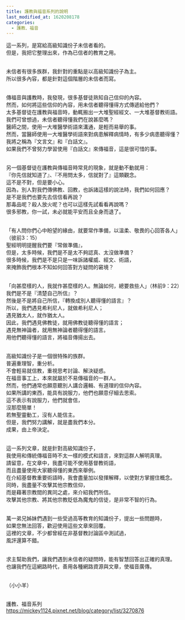 ```yaml
---
title: 護教與福音系列的說明
last_modified_at: 1620208178
categories:
  - 護教、福音
---
```


<p>這一系列，是寫給高級知識份子未信者看的。<br>
但是，我把它整理出來，作為已信者的教育之用。</p>

<p><br>
未信者有很多族群，我針對的重點是以高級知識份子為主。<br>
所以很多內容，都是針對這個階層的未信者而寫。</p>

<p><br>
傳福音與護教時，我發現，很多基督徒熟知自己信仰的內容。<br>
然而，如何將這些信仰的內容，用未信者聽得懂得方式傳遞給他們？<br>
太多基督徒在護教與福音時，動輒搬出一大堆聖經經文、一大堆基督教術語。<br>
我們可曾想過，未信者聽得懂我們在說甚麼嗎？<br>
醫師之間，使用一大堆醫學術語來溝通，是輕而易舉的事。<br>
然而，當醫師使用一大堆醫學術語來對病患解釋病情時，有多少病患聽得懂？<br>
我將之稱為『文言文』和『白話文』。<br>
如果我們不曾努力學習使用『白話文』來傳福音，這是很可惜的事。</p>

<p><br>
另一個基督徒在護教與傳福音時常見的現象，就是動不動就用：<br>
『你先信就知道了』、『不用問太多，信就對了』這類觀念。<br>
這不是不對，但是要小心。<br>
因為，別人對我們傳佛教、回教，也訴諸這樣的說法時，我們如何回應？<br>
是不是我們也要先去信信看再說？<br>
那毒品呢？殺人放火呢？也可以這樣先試看看再說嗎？<br>
很多邪教，你一試，未必就能平安而且全身而退了。</p>

<p><br>
「有人問你們心中盼望的緣由，就要常作準備，以溫柔、敬畏的心回答各人」<br>
（彼前3：15）<br>
聖經明明提醒我們要『常做準備』，<br>
但是，太多時候，我們是不是太不夠認真、太沒做準備？<br>
很多時候，我們是不是只是一味訴諸權威、經文、術語，<br>
來掩飾我們根本不知如何回答對方疑問的窘境？</p>

<p><br>
「向甚麼樣的人，我就作甚麼樣的人。無論如何，總要救些人」（林前9：22）<br>
我們是不是『清楚自己所信』？<br>
然後是不是將自己所信，『轉換成別人聽得懂的語言』？<br>
所以，我們遇見希利尼人，就做希利尼人；<br>
遇見猶太人，就作猶太人。<br>
因此，我們遇見佛教徒，就用佛教徒聽得懂的語言；<br>
遇見無神論者，就用無神論者聽得懂的語言。<br>
用他們聽得懂的語言，將福音傳揚出去。</p>

<p><br>
高級知識份子是一個很特殊的族群。<br>
普遍重理智，重分析。<br>
不會輕易就信教，重視思考討論、解決疑惑。<br>
在福音事工上，本來就屬於不易傳福音的一群人。<br>
然而，他們通常也願意聽別人講合邏輯、有道理的信仰內容。<br>
如果所講的東西，能具有說服力，他們也願意仔細去思索。<br>
這不表示有說服力，他們就會信，<br>
沒那麼簡單！<br>
若無聖靈動工，沒有人能信主。<br>
但是，我們努力講解，就是盡我們本分。<br>
成果，由上帝決定。</p>

<p><br>
這一系列文章，就是針對高級知識份子，<br>
我使用和傳統傳福音時不太一樣的模式和語言，來對這群人解明真理。<br>
請留意，在文章中，我盡可能不使用基督教術語，<br>
而且盡量使用大家聽得懂的東西來舉例。<br>
在介紹基督教重要術語時，我會盡量加以發揮解釋，以使對方掌握住概念。<br>
同時，我盡量不攻擊其他宗教信仰，<br>
而是藉著宗教間的異同之處，來介紹我們所信。<br>
攻擊其他宗教、將其他宗教貶低為魔鬼的信徒，是非常不智的行為。</p>

<p><br>
萬一弟兄姊妹們遇到一些受過高等教育的知識份子，提出一些問題時，<br>
如果您無法回答，歡迎使用這些文章來回覆。<br>
這裡的文章，不少都曾經在非基督教討論區中測試過，<br>
風評還算不錯。</p>

<p><br>
求主幫助我們，讓我們遇到未信者的疑問時，能有智慧回答出正確的真理。<br>
也讓我們在這網路時代，善用各種網路資源與文章，使福音廣傳。</p>

<p><br>
（小小羊）</p>

<p><br>
護教、福音系列<br>
<a href="https://mickey1124.pixnet.net/blog/category/list/3270876" target="_blank">https://mickey1124.pixnet.net/blog/category/list/3270876</a></p>

<p>&nbsp;</p>

<p>&nbsp;</p>

